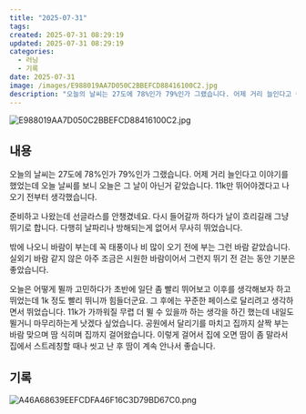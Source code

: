 ```yaml
---
title: "2025-07-31"
tags:
created: 2025-07-31 08:29:19
updated: 2025-07-31 08:29:19
categories:
  - 러닝
  - 기록
date: 2025-07-31
image: /images/E988019AA7D050C2BBEFCD88416100C2.jpg
description: "오늘의 날씨는 27도에 78%인가 79%인가 그랬습니다. 어제 거리 늘인다고 이야기를 했었는데 오늘 날씨를 보니 오늘은 그 날이 아닌거 같았습니다. 11k만 뛰어야겠다고 나오기 전부터 생각했습니다. 준비하고 나왔는데 선글라스를 안챙겼네요. 다시 들어갈까 하다가 날이 흐리길래 그냥 뛰기로"
---
```


![E988019AA7D050C2BBEFCD88416100C2.jpg](/images/E988019AA7D050C2BBEFCD88416100C2.jpg)
 
 

## 내용

오늘의 날씨는 27도에 78%인가 79%인가 그랬습니다. 어제 거리 늘인다고 이야기를 했었는데 오늘 날씨를 보니 오늘은 그 날이 아닌거 같았습니다. 11k만 뛰어야겠다고 나오기 전부터 생각했습니다.

준비하고 나왔는데 선글라스를 안챙겼네요. 다시 들어갈까 하다가 날이 흐리길래 그냥 뛰기로 합니다. 다행히 날파리나 방해되는게 없어서 무사히 뛰었습니다.

밖에 나오니 바람이 부는데 꼭 태풍이나 비 많이 오기 전에 부는 그런 바람 같았습니다. 실외기 바람 같지 않은 아주 조금은 시원한 바람이어서 그런지 뛰기 전 걷는 동안 기분은 좋았습니다. 

오늘은 어떻게 뛸까 고민하다가 초반에 일단 좀 빨리 뛰어보고 이후를 생각해보자 하고 뛰었는데 1k 정도 빨리 뛰니까 힘들더군요. 그 후에는 꾸준한 페이스로 달리려고 생각하면서 뛰었습니다. 11k가 가까워질 무렵 더 뛸 수 있을까 하는 생각을 하긴 했는데 내일도 뛸거니 마무리하는게 낫겠다 싶었습니다. 공원에서 달리기를 마치고 집까지 살짝 부는 바람 맞으며 땀 식히며 집까지 걸어왔습니다. 이렇게 걸어서 집에 오면 땀이 좀 말라서 집에서 스트레칭할 때나 씻고 난 후 땀이 계속 안나서 좋습니다.

## 기록

 
 ![A46A68639EEFCDFA46F16C3D79BD67C0.png](/images/A46A68639EEFCDFA46F16C3D79BD67C0.png)
